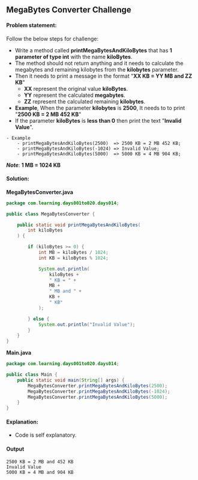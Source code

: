 MegaBytes Converter Challenge
--

#### Problem statement:
Follow the below steps for challenge:

- Write a method called **printMegaBytesAndKiloBytes** that has **1 parameter of type int** with the name **kiloBytes**.
- The method should not return anything and it needs to calculate the megabytes and remaining kilobytes from the **kilobytes** parameter.
- Then it needs to print a message in the format "**XX KB = YY MB and ZZ KB**"
    - **XX** represent the original value **kiloBytes**.
    - **YY** represent the calculated **megabytes**.
    - **ZZ** represent the calculated remaining **kilobytes**.
- **Example**, When the parameter **kilobytes** is **2500**, It needs to to print "**2500 KB = 2 MB 452 KB**"
- If the parameter **kiloBytes** is **less than 0** then print the text "**Invalid Value**".
```
- Example
    - printMegaBytesAndKiloBytes(2500) 	=> 2500 KB = 2 MB 452 KB;
    - printMegaBytesAndKiloBytes(-1024)	=> Invalid Value;
    - printMegaBytesAndKiloBytes(5000) 	=> 5000 KB = 4 MB 904 KB;
```

_**Note**_: **1 MB = 1024 KB**


#### Solution:
**MegaBytesConverter.java**
```java
package com.learning.days001to020.days014;

public class MegaBytesConverter {

    public static void printMegaBytesAndKiloBytes(
        int kiloBytes
    ) {

        if (kiloBytes >= 0) {
            int MB = kiloBytes / 1024;
            int KB = kiloBytes % 1024;

            System.out.println(
                kiloBytes +
                " KB = " +
                MB +
                " MB and " +
                KB +
                " KB"
            );

        } else {
            System.out.println("Invalid Value");
        }
    }
}
```
**Main.java**
```java
package com.learning.days001to020.days014;

public class Main {
    public static void main(String[] args) {
        MegaBytesConverter.printMegaBytesAndKiloBytes(2500);
        MegaBytesConverter.printMegaBytesAndKiloBytes(-1024);
        MegaBytesConverter.printMegaBytesAndKiloBytes(5000);
    }
}
```

#### Explanation:

- Code is self explanatory.
 
 #### Output
 ```    
2500 KB = 2 MB and 452 KB
Invalid Value
5000 KB = 4 MB and 904 KB
```